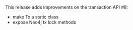 This release adds improvements on the transaction API #8:

- make Tx a static class
- expose Neo4j tx lock methods
